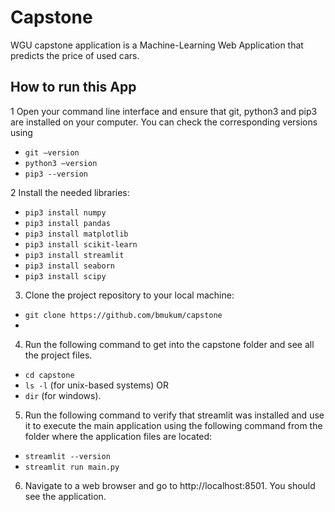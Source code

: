 # Capstone
WGU capstone application is a Machine-Learning Web Application that predicts the price of used cars.

## How to run this App

1 Open your command line interface and ensure that git, python3 and pip3 are installed on your computer. You can check the corresponding versions using
  - `git –version`
  - `python3 –version`
  - `pip3 --version`

2 Install the needed libraries:
- `pip3 install numpy`
-	`pip3 install pandas`
-	`pip3 install matplotlib`
-	`pip3 install scikit-learn`
-	`pip3 install streamlit`
-	`pip3 install seaborn`
-	`pip3 install scipy`

3.	Clone the project repository to your local machine:
- 	`git clone https://github.com/bmukum/capstone`
- 	
4.	Run the following command to get into the capstone folder and see all the project files.
-   `cd capstone`
- 	`ls -l` (for unix-based systems) OR 
- 	`dir` (for windows).

5.	Run the following command to verify that streamlit was installed and use it to execute the main application using the following command from the folder where the application files are located:
-   `streamlit --version`
- 	`streamlit run main.py`

6.	Navigate to a web browser and go to http://localhost:8501. You should see the application.

